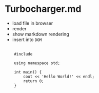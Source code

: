 # Turbocharger.md

- load file in browser
- render
- show markdown rendering
- insert into `DOM`

<pre>
    <code class="cpp hljs">
    #include <iostream>
    
    using namespace std;
    
    int main() {
        cout << 'Hello World!' << endl;
        return 0;
    }
    </code>
</pre>
